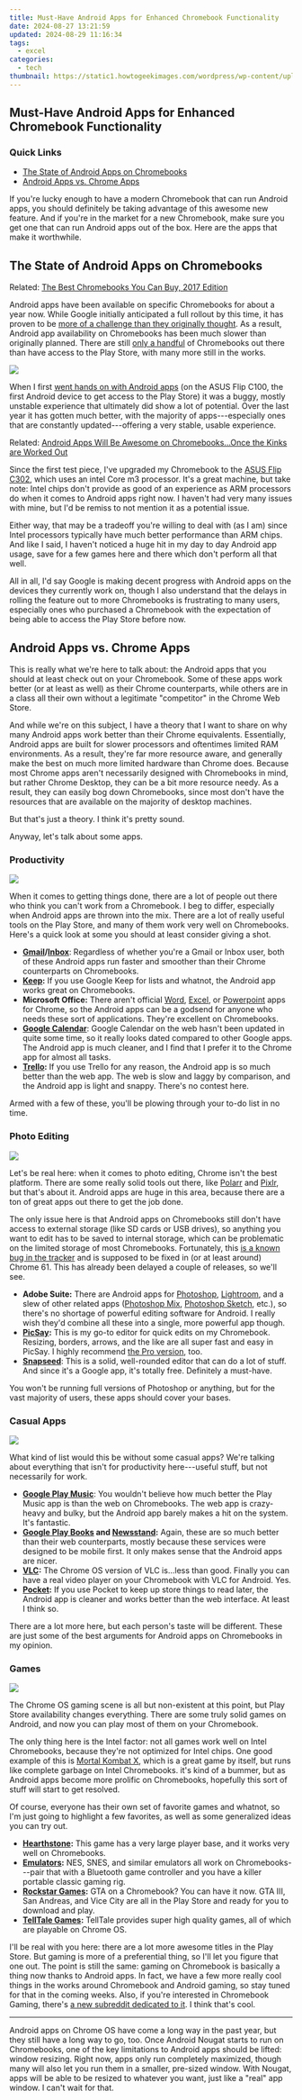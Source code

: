 ```yaml
---
title: Must-Have Android Apps for Enhanced Chromebook Functionality
date: 2024-08-27 13:21:59
updated: 2024-08-29 11:16:34
tags:
  - excel
categories:
  - tech
thumbnail: https://static1.howtogeekimages.com/wordpress/wp-content/uploads/2017/06/1496857199-picsay-650x300.png
---
```


## Must-Have Android Apps for Enhanced Chromebook Functionality

### Quick Links

* [The State of Android Apps on Chromebooks](https://article-helps.techidaily.com/new-peakpixel-optimizer-windows-mac-and-online/)
* [Android Apps vs. Chrome Apps](https://remote-screen-capture.techidaily.com/updated-echo-amplification-record-computer-audio/)

 If you're lucky enough to have a modern Chromebook that can run Android apps, you should definitely be taking advantage of this awesome new feature. And if you're in the market for a new Chromebook, make sure you get one that can run Android apps out of the box. Here are the apps that make it worthwhile.

##  The State of Android Apps on Chromebooks

Related: [The Best Chromebooks You Can Buy, 2017 Edition](https://twitter-clips.techidaily.com/new-2024-approved-integrate-insta-tweet-and-snap-a-comprehensive-guide/) 

 Android apps have been available on specific Chromebooks for about a year now. While Google initially anticipated a full rollout by this time, it has proven to be [more of a challenge than they originally thought](http://www.pcworld.com/article/3197642/computers/google-explains-why-android-apps-still-arent-on-chromebooks.html). As a result, Android app availability on Chromebooks has been much slower than originally planned. There are still [only a handful](https://www.chromium.org/chromium-os/chrome-os-systems-supporting-android-apps) of Chromebooks out there than have access to the Play Store, with many more still in the works.

![](https://static1.howtogeekimages.com/wordpress/wp-content/uploads/2017/06/1496936696-picsay.png) 

 When I first [went hands on with Android apps](https://extra-hints.techidaily.com/superior-storytellers-sanctuary/) (on the ASUS Flip C100, the first Android device to get access to the Play Store) it was a buggy, mostly unstable experience that ultimately did show a lot of potential. Over the last year it has gotten much better, with the majority of apps---especially ones that are constantly updated---offering a very stable, usable experience.

Related: [Android Apps Will Be Awesome on Chromebooks...Once the Kinks are Worked Out](https://extra-hints.techidaily.com/superior-storytellers-sanctuary/) 

 Since the first test piece, I've upgraded my Chromebook to the [ASUS Flip C302](https://smile.amazon.com/C302CA-DHM4-12-5-Inch-Touchscreen-Chromebook-storage/dp/B01N5G5PG2), which uses an intel Core m3 processor. It's a great machine, but take note: Intel chips don't provide as good of an experience as ARM processors do when it comes to Android apps right now. I haven't had very many issues with mine, but I'd be remiss to not mention it as a potential issue.

 Either way, that may be a tradeoff you're willing to deal with (as I am) since Intel processors typically have much better performance than ARM chips. And like I said, I haven't noticed a huge hit in my day to day Android app usage, save for a few games here and there which don't perform all that well.

 All in all, I'd say Google is making decent progress with Android apps on the devices they currently work on, though I also understand that the delays in rolling the feature out to more Chromebooks is frustrating to many users, especially ones who purchased a Chromebook with the expectation of being able to access the Play Store before now.

##  Android Apps vs. Chrome Apps

 This is really what we're here to talk about: the Android apps that you should at least check out on your Chromebook. Some of these apps work better (or at least as well) as their Chrome counterparts, while others are in a class all their own without a legitimate "competitor" in the Chrome Web Store.

 And while we're on this subject, I have a theory that I want to share on why many Android apps work better than their Chrome equivalents. Essentially, Android apps are built for slower processors and oftentimes limited RAM environments. As a result, they're far more resource aware, and generally make the best on much more limited hardware than Chrome does. Because most Chrome apps aren't necessarily designed with Chromebooks in mind, but rather Chrome Desktop, they can be a bit more resource needy. As a result, they can easily bog down Chromebooks, since most don't have the resources that are available on the majority of desktop machines.

 But that's just a theory. I think it's pretty sound.

 Anyway, let's talk about some apps.

###  Productivity

![](https://static1.howtogeekimages.com/wordpress/wp-content/uploads/2017/06/1496936666-picsay.png) 

 When it comes to getting things done, there are a lot of people out there who think you can't work from a Chromebook. I beg to differ, especially when Android apps are thrown into the mix. There are a lot of really useful tools on the Play Store, and many of them work very well on Chromebooks. Here's a quick look at some you should at least consider giving a shot.

* **[Gmail](https://www.anrdoezrs.net/links/3607085/type/dlg/sid/UUhtgUeUpU216757/https://play.google.com/store/apps/details?id=com.google.android.gm)/[Inbox](https://www.anrdoezrs.net/links/3607085/type/dlg/sid/UUhtgUeUpU216757/https://play.google.com/store/apps/details?id=com.google.android.apps.inbox)**: Regardless of whether you're a Gmail or Inbox user, both of these Android apps run faster and smoother than their Chrome counterparts on Chromebooks.
* **[Keep](https://www.anrdoezrs.net/links/3607085/type/dlg/sid/UUhtgUeUpU216757/https://play.google.com/store/apps/details?id=com.google.android.keep):** If you use Google Keep for lists and whatnot, the Android app works great on Chromebooks.
* **Microsoft Office:** There aren't official [Word](https://www.anrdoezrs.net/links/3607085/type/dlg/sid/UUhtgUeUpU216757/https://play.google.com/store/apps/details?id=com.microsoft.office.word), [Excel](https://www.anrdoezrs.net/links/3607085/type/dlg/sid/UUhtgUeUpU216757/https://play.google.com/store/apps/details?id=com.microsoft.office.excel), or [Powerpoint](https://www.anrdoezrs.net/links/3607085/type/dlg/sid/UUhtgUeUpU216757/https://play.google.com/store/apps/details?id=com.microsoft.office.powerpoint) apps for Chrome, so the Android apps can be a godsend for anyone who needs these sort of applications. They're excellent on Chromebooks.
* [**Google Calendar**](https://www.anrdoezrs.net/links/3607085/type/dlg/sid/UUhtgUeUpU216757/https://play.google.com/store/apps/details?id=com.google.android.calendar): Google Calendar on the web hasn't been updated in quite some time, so it really looks dated compared to other Google apps. The Android app is much cleaner, and I find that I prefer it to the Chrome app for almost all tasks.
* **[Trello](https://www.anrdoezrs.net/links/3607085/type/dlg/sid/UUhtgUeUpU216757/https://play.google.com/store/apps/details?id=com.trello):** If you use Trello for any reason, the Android app is so much better than the web app. The web is slow and laggy by comparison, and the Android app is light and snappy. There's no contest here.

 Armed with a few of these, you'll be plowing through your to-do list in no time.

###  Photo Editing

![](https://static1.howtogeekimages.com/wordpress/wp-content/uploads/2017/06/1496936844-picsay.png) 

 Let's be real here: when it comes to photo editing, Chrome isn't the best platform. There are some really solid tools out there, like [Polarr](https://chrome.google.com/webstore/detail/polarr-photo-editor/djonnbgfieijldcieafgjcnhmpcfpmgg) and [Pixlr](https://chrome.google.com/webstore/detail/pixlr-editor/icmaknaampgiegkcjlimdiidlhopknpk), but that's about it. Android apps are huge in this area, because there are a ton of great apps out there to get the job done.

 The only issue here is that Android apps on Chromebooks still don't have access to external storage (like SD cards or USB drives), so anything you want to edit has to be saved to internal storage, which can be problematic on the limited storage of most Chromebooks. Fortunately, this [is a known bug in the tracker](https://bugs.chromium.org/p/chromium/issues/detail?id=660189#c27) and is supposed to be fixed in (or at least around) Chrome 61\. This has already been delayed a couple of releases, so we'll see.

* **Adobe Suite:** There are Android apps for [Photoshop](https://www.anrdoezrs.net/links/3607085/type/dlg/sid/UUhtgUeUpU216757/https://play.google.com/store/apps/details?id=com.adobe.psmobile), [Lightroom](https://www.anrdoezrs.net/links/3607085/type/dlg/sid/UUhtgUeUpU216757/https://play.google.com/store/apps/details?id=com.adobe.lrmobile), and a slew of other related apps ([Photoshop Mix](https://www.anrdoezrs.net/links/3607085/type/dlg/sid/UUhtgUeUpU216757/https://play.google.com/store/apps/details?id=com.adobe.photoshopmix), [Photoshop Sketch](https://www.anrdoezrs.net/links/3607085/type/dlg/sid/UUhtgUeUpU216757/https://play.google.com/store/apps/details?id=com.adobe.creativeapps.sketch), etc.), so there's no shortage of powerful editing software for Android. I really wish they'd combine all these into a single, more powerful app though.
* **[PicSay](https://www.anrdoezrs.net/links/3607085/type/dlg/sid/UUhtgUeUpU216757/https://play.google.com/store/apps/details?id=com.shinycore.picsayfree):** This is my go-to editor for quick edits on my Chromebook. Resizing, borders, arrows, and the like are all super fast and easy in PicSay. I highly recommend [the Pro version](https://www.anrdoezrs.net/links/3607085/type/dlg/sid/UUhtgUeUpU216757/https://play.google.com/store/apps/details?id=com.shinycore.picsaypro), too.
* [**Snapseed**](https://www.anrdoezrs.net/links/3607085/type/dlg/sid/UUhtgUeUpU216757/https://play.google.com/store/apps/details?id=com.niksoftware.snapseed): This is a solid, well-rounded editor that can do a lot of stuff. And since it's a Google app, it's totally free. Definitely a must-have.

 You won't be running full versions of Photoshop or anything, but for the vast majority of users, these apps should cover your bases.

###  Casual Apps

![](https://static1.howtogeekimages.com/wordpress/wp-content/uploads/2017/06/1496937101-picsay.png) 

 What kind of list would this be without some casual apps? We're talking about everything that isn't for productivity here---useful stuff, but not necessarily for work.

* [**Google Play Music**](https://www.anrdoezrs.net/links/3607085/type/dlg/sid/UUhtgUeUpU216757/https://play.google.com/store/apps/details?id=com.google.android.apps.youtube.music): You wouldn't believe how much better the Play Music app is than the web on Chromebooks. The web app is crazy-heavy and bulky, but the Android app barely makes a hit on the system. It's fantastic.
* **[Google Play Books](https://www.anrdoezrs.net/links/3607085/type/dlg/sid/UUhtgUeUpU216757/https://play.google.com/store/apps/details?id=com.google.android.apps.books) and [Newsstand](https://www.anrdoezrs.net/links/3607085/type/dlg/sid/UUhtgUeUpU216757/https://play.google.com/store/apps/details?id=com.google.android.apps.magazines):** Again, these are so much better than their web counterparts, mostly because these services were designed to be mobile first. It only makes sense that the Android apps are nicer.
* **[VLC](https://www.anrdoezrs.net/links/3607085/type/dlg/sid/UUhtgUeUpU216757/https://play.google.com/store/apps/details?id=org.videolan.vlc):** The Chrome OS version of VLC is...less than good. Finally you can have a real video player on your Chromebook with VLC for Android. Yes.
* **[Pocket](https://www.anrdoezrs.net/links/3607085/type/dlg/sid/UUhtgUeUpU216757/https://play.google.com/store/apps/details?id=com.ideashower.readitlater.pro):** If you use Pocket to keep up store things to read later, the Android app is cleaner and works better than the web interface. At least I think so.

 There are a lot more here, but each person's taste will be different. These are just some of the best arguments for Android apps on Chromebooks in my opinion.

###  Games

![](https://static1.howtogeekimages.com/wordpress/wp-content/uploads/2017/06/1496937294-picsay.png) 

 The Chrome OS gaming scene is all but non-existent at this point, but Play Store availability changes everything. There are some truly solid games on Android, and now you can play most of them on your Chromebook.

 The only thing here is the Intel factor: not all games work well on Intel Chromebooks, because they're not optimized for Intel chips. One good example of this is [Mortal Kombat X](https://www.anrdoezrs.net/links/3607085/type/dlg/sid/UUhtgUeUpU216757/https://play.google.com/store/apps/details?id=com.wb.goog.mkx&hl=en), which is a great game by itself, but runs like complete garbage on Intel Chromebooks. it's kind of a bummer, but as Android apps become more prolific on Chromebooks, hopefully this sort of stuff will start to get resolved.

 Of course, everyone has their own set of favorite games and whatnot, so I'm just going to highlight a few favorites, as well as some generalized ideas you can try out.

* **[Hearthstone](https://www.anrdoezrs.net/links/3607085/type/dlg/sid/UUhtgUeUpU216757/https://play.google.com/store/apps/details?id=com.blizzard.wtcg.hearthstone):** This game has a very large player base, and it works very well on Chromebooks.
* **[Emulators](https://www.anrdoezrs.net/links/3607085/type/dlg/sid/UUhtgUeUpU216757/https://play.google.com/store/search?q=emulator&c=apps):** NES, SNES, and similar emulators all work on Chromebooks---pair that with a Bluetooth game controller and you have a killer portable classic gaming rig.
* **[Rockstar Games](https://www.anrdoezrs.net/links/3607085/type/dlg/sid/UUhtgUeUpU216757/https://play.google.com/store/apps/dev?id=7086639890153802127):** GTA on a Chromebook? You can have it now. GTA III, San Andreas, and Vice City are all in the Play Store and ready for you to download and play.
* **[TellTale Games](https://www.anrdoezrs.net/links/3607085/type/dlg/sid/UUhtgUeUpU216757/https://play.google.com/store/apps/dev?id=7011602286991914118):** TellTale provides super high quality games, all of which are playable on Chrome OS.

 I'll be real with you here: there are a lot more awesome titles in the Play Store. But gaming is more of a preferential thing, so I'll let you figure that one out. The point is still the same: gaming on Chromebook is basically a thing now thanks to Android apps. In fact, we have a few more really cool things in the works around Chromebook and Android gaming, so stay tuned for that in the coming weeks. Also, if you're interested in Chromebook Gaming, there's [a new subreddit dedicated to it](https://www.reddit.com/r/ChromebookGaming/). I think that's cool.

---

 Android apps on Chrome OS have come a long way in the past year, but they still have a long way to go, too. Once Android Nougat starts to run on Chromebooks, one of the key limitations to Android apps should be lifted: window resizing. Right now, apps only run completely maximized, though many will also let you run them in a smaller, pre-sized window. With Nougat, apps will be able to be resized to whatever you want, just like a "real" app window. I can't wait for that.

<ins class="adsbygoogle"
     style="display:block"
     data-ad-format="autorelaxed"
     data-ad-client="ca-pub-7571918770474297"
     data-ad-slot="1223367746"></ins>



<ins class="adsbygoogle"
     style="display:block"
     data-ad-client="ca-pub-7571918770474297"
     data-ad-slot="8358498916"
     data-ad-format="auto"
     data-full-width-responsive="true"></ins>
